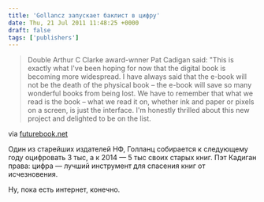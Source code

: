 ```yaml
---
title: 'Gollancz запускает баклист в цифру'
date: Thu, 21 Jul 2011 11:48:25 +0000
draft: false
tags: ['publishers']
---
```


> Double Arthur C Clarke award-wnner Pat Cadigan said: "This is exactly what I've been hoping for now that the digital book is becoming more widespread. I have always said that the e-book will not be the death of the physical book – the e-book will save so many wonderful books from being lost. We have to remember that what we read is the book – what we read it on, whether ink and paper or pixels on a screen, is just the interface. I'm honestly thrilled about this new project and delighted to be on the list.

via [futurebook.net](http://futurebook.net/content/gollancz-opens-gateway-backlist-e-book-publishing)

Один из старейших издателей НФ, Голланц собирается к следующему году оцифровать 3 тыс, а к 2014 — 5 тыс своих старых книг. Пэт Кадиган права: цифра — лучший инструмент для спасения книг от исчезновения.

Ну, пока есть интернет, конечно.
